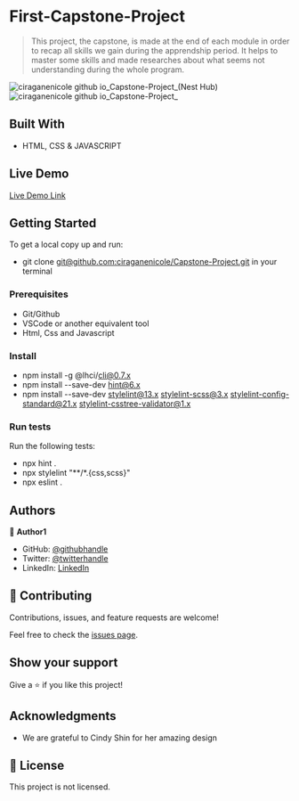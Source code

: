 # First-Capstone-Project

> This project, the capstone, is made at the end of each module in order to recap all skills we gain during the apprendship period. It helps  to master some skills and made researches about what seems not understanding during the whole program.


![ciraganenicole github io_Capstone-Project_(Nest Hub)](https://user-images.githubusercontent.com/72297212/157456475-a36a92c0-a30c-42be-b43e-6ba733abaf33.png)
![ciraganenicole github io_Capstone-Project_](https://user-images.githubusercontent.com/72297212/157456951-27320b33-b48b-43cf-97d0-d00bd1d27f54.png)



## Built With

- HTML, CSS & JAVASCRIPT

## Live Demo

[Live Demo Link](https://ciraganenicole.github.io/Capstone-Project/)


## Getting Started


To get a local copy up and run:

- git clone [git@github.com:ciraganenicole/Capstone-Project.git](git@github.com:ciraganenicole/Capstone-Project.git) in your terminal

### Prerequisites

- Git/Github
- VSCode or another equivalent tool
- Html, Css and Javascript

### Install

- npm install -g @lhci/cli@0.7.x
- npm install --save-dev hint@6.x
-  npm install --save-dev stylelint@13.x stylelint-scss@3.x stylelint-config-standard@21.x stylelint-csstree-validator@1.x

### Run tests

Run the following tests:

- npx hint .
- npx stylelint "**/*.{css,scss}"
- npx eslint .



## Authors

👤 **Author1**

- GitHub: [@githubhandle](https://github.com/ciraganenicole)
- Twitter: [@twitterhandle](https://twitter.com/CiraganeN)
- LinkedIn: [LinkedIn](https://linkedin.com/in/nicole-ciragane-19a3071bb)

## 🤝 Contributing

Contributions, issues, and feature requests are welcome!

Feel free to check the [issues page](../../issues/).

## Show your support

Give a ⭐️ if you like this project!

## Acknowledgments

- We are grateful to Cindy Shin for her amazing design


## 📝 License

This project is not licensed.
